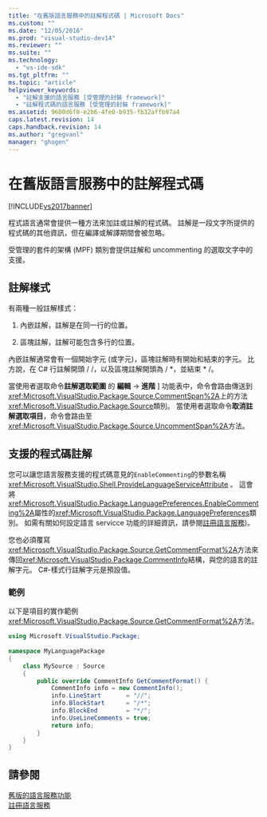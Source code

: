 ```yaml
---
title: "在舊版語言服務中的註解程式碼 | Microsoft Docs"
ms.custom: ""
ms.date: "12/05/2016"
ms.prod: "visual-studio-dev14"
ms.reviewer: ""
ms.suite: ""
ms.technology: 
  - "vs-ide-sdk"
ms.tgt_pltfrm: ""
ms.topic: "article"
helpviewer_keywords: 
  - "註解支援的語言服務 [受管理的封裝 framework]"
  - "註解程式碼的語言服務 [受管理的封裝 framework]"
ms.assetid: 9600d6f0-e2b6-4fe0-b935-fb32affb97a4
caps.latest.revision: 14
caps.handback.revision: 14
ms.author: "gregvanl"
manager: "ghogen"
---
```

# 在舊版語言服務中的註解程式碼
[!INCLUDE[vs2017banner](../../code-quality/includes/vs2017banner.md)]

程式語言通常會提供一種方法來加註或註解的程式碼。  註解是一段文字所提供的程式碼的其他資訊，但在編譯或解譯期間會被忽略。  
  
 受管理的套件的架構 \(MPF\) 類別會提供註解和 uncommenting 的選取文字中的支援。  
  
## 註解樣式  
 有兩種一般註解樣式：  
  
1.  內嵌註解，註解是在同一行的位置。  
  
2.  區塊註解，註解可能包含多行的位置。  
  
 內嵌註解通常會有一個開始字元 \(或字元\)，區塊註解時有開始和結束的字元。  比方說，在 C\# 行註解開頭 \/ \/，以及區塊註解開頭為 \/ \*，並結束 \* \/。  
  
 當使用者選取命令**註解選取範圍** 的 **編輯** \-\>  **進階** \] 功能表中，命令會路由傳送到<xref:Microsoft.VisualStudio.Package.Source.CommentSpan%2A>上的方法<xref:Microsoft.VisualStudio.Package.Source>類別。  當使用者選取命令**取消註解選取項目**，命令會路由至<xref:Microsoft.VisualStudio.Package.Source.UncommentSpan%2A>方法。  
  
## 支援的程式碼註解  
 您可以讓您語言服務支援的程式碼意見的`EnableCommenting`的參數名稱<xref:Microsoft.VisualStudio.Shell.ProvideLanguageServiceAttribute> 。  這會將<xref:Microsoft.VisualStudio.Package.LanguagePreferences.EnableCommenting%2A>屬性的<xref:Microsoft.VisualStudio.Package.LanguagePreferences>類別。  如需有關如何設定語言 servicce 功能的詳細資訊，請參閱[註冊語言服務](../../extensibility/internals/registering-a-legacy-language-service1.md)\)。  
  
 您也必須覆寫<xref:Microsoft.VisualStudio.Package.Source.GetCommentFormat%2A>方法來傳回<xref:Microsoft.VisualStudio.Package.CommentInfo>結構，與您的語言的註解字元。  C\#\-樣式行註解字元是預設值。  
  
### 範例  
 以下是項目的實作範例<xref:Microsoft.VisualStudio.Package.Source.GetCommentFormat%2A>方法。  
  
```c#  
using Microsoft.VisualStudio.Package;  
  
namespace MyLanguagePackage  
{  
    class MySource : Source  
    {  
        public override CommentInfo GetCommentFormat() {  
            CommentInfo info = new CommentInfo();  
            info.LineStart       = "//";  
            info.BlockStart      = "/*";  
            info.BlockEnd        = "*/";  
            info.UseLineComments = true;  
            return info;  
        }  
    }  
}  
```  
  
## 請參閱  
 [舊版的語言服務功能](../../extensibility/internals/legacy-language-service-features1.md)   
 [註冊語言服務](../../extensibility/internals/registering-a-legacy-language-service1.md)